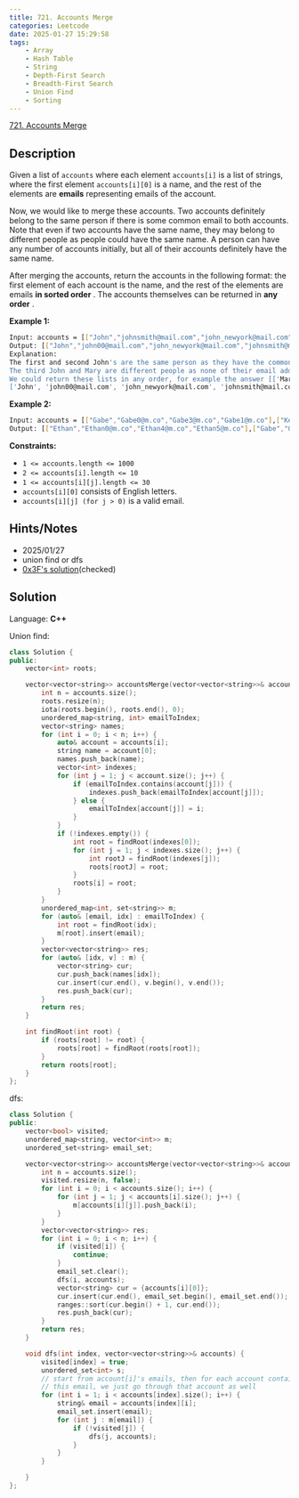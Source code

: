 ```yaml
---
title: 721. Accounts Merge
categories: Leetcode
date: 2025-01-27 15:29:58
tags:
    - Array
    - Hash Table
    - String
    - Depth-First Search
    - Breadth-First Search
    - Union Find
    - Sorting
---
```


[721. Accounts Merge](https://leetcode.com/problems/accounts-merge/description/?envType=company&envId=facebook&favoriteSlug=facebook-three-months)

## Description

Given a list of `accounts` where each element `accounts[i]` is a list of strings, where the first element `accounts[i][0]` is a name, and the rest of the elements are **emails**  representing emails of the account.

Now, we would like to merge these accounts. Two accounts definitely belong to the same person if there is some common email to both accounts. Note that even if two accounts have the same name, they may belong to different people as people could have the same name. A person can have any number of accounts initially, but all of their accounts definitely have the same name.

After merging the accounts, return the accounts in the following format: the first element of each account is the name, and the rest of the elements are emails **in sorted order** . The accounts themselves can be returned in **any order** .

**Example 1:**

```bash
Input: accounts = [["John","johnsmith@mail.com","john_newyork@mail.com"],["John","johnsmith@mail.com","john00@mail.com"],["Mary","mary@mail.com"],["John","johnnybravo@mail.com"]]
Output: [["John","john00@mail.com","john_newyork@mail.com","johnsmith@mail.com"],["Mary","mary@mail.com"],["John","johnnybravo@mail.com"]]
Explanation:
The first and second John's are the same person as they have the common email "johnsmith@mail.com".
The third John and Mary are different people as none of their email addresses are used by other accounts.
We could return these lists in any order, for example the answer [['Mary', 'mary@mail.com'], ['John', 'johnnybravo@mail.com'],
['John', 'john00@mail.com', 'john_newyork@mail.com', 'johnsmith@mail.com']] would still be accepted.
```

**Example 2:**

```bash
Input: accounts = [["Gabe","Gabe0@m.co","Gabe3@m.co","Gabe1@m.co"],["Kevin","Kevin3@m.co","Kevin5@m.co","Kevin0@m.co"],["Ethan","Ethan5@m.co","Ethan4@m.co","Ethan0@m.co"],["Hanzo","Hanzo3@m.co","Hanzo1@m.co","Hanzo0@m.co"],["Fern","Fern5@m.co","Fern1@m.co","Fern0@m.co"]]
Output: [["Ethan","Ethan0@m.co","Ethan4@m.co","Ethan5@m.co"],["Gabe","Gabe0@m.co","Gabe1@m.co","Gabe3@m.co"],["Hanzo","Hanzo0@m.co","Hanzo1@m.co","Hanzo3@m.co"],["Kevin","Kevin0@m.co","Kevin3@m.co","Kevin5@m.co"],["Fern","Fern0@m.co","Fern1@m.co","Fern5@m.co"]]
```

**Constraints:**

- `1 <= accounts.length <= 1000`
- `2 <= accounts[i].length <= 10`
- `1 <= accounts[i][j].length <= 30`
- `accounts[i][0]` consists of English letters.
- `accounts[i][j] (for j > 0)` is a valid email.

## Hints/Notes

- 2025/01/27
- union find or dfs
- [0x3F's solution](https://leetcode.cn/problems/accounts-merge/solutions/2844186/ha-xi-biao-dfspythonjavacgojsrust-by-end-z9nh/?envType=company&envId=facebook&favoriteSlug=facebook-three-months)(checked)

## Solution

Language: **C++**

Union find:

```C++
class Solution {
public:
    vector<int> roots;

    vector<vector<string>> accountsMerge(vector<vector<string>>& accounts) {
        int n = accounts.size();
        roots.resize(n);
        iota(roots.begin(), roots.end(), 0);
        unordered_map<string, int> emailToIndex;
        vector<string> names;
        for (int i = 0; i < n; i++) {
            auto& account = accounts[i];
            string name = account[0];
            names.push_back(name);
            vector<int> indexes;
            for (int j = 1; j < account.size(); j++) {
                if (emailToIndex.contains(account[j])) {
                    indexes.push_back(emailToIndex[account[j]]);
                } else {
                    emailToIndex[account[j]] = i;
                }
            }
            if (!indexes.empty()) {
                int root = findRoot(indexes[0]);
                for (int j = 1; j < indexes.size(); j++) {
                    int rootJ = findRoot(indexes[j]);
                    roots[rootJ] = root;
                }
                roots[i] = root;
            }
        }
        unordered_map<int, set<string>> m;
        for (auto& [email, idx] : emailToIndex) {
            int root = findRoot(idx);
            m[root].insert(email);
        }
        vector<vector<string>> res;
        for (auto& [idx, v] : m) {
            vector<string> cur;
            cur.push_back(names[idx]);
            cur.insert(cur.end(), v.begin(), v.end());
            res.push_back(cur);
        }
        return res;
    }

    int findRoot(int root) {
        if (roots[root] != root) {
            roots[root] = findRoot(roots[root]);
        }
        return roots[root];
    }
};
```

dfs:

```C++
class Solution {
public:
    vector<bool> visited;
    unordered_map<string, vector<int>> m;
    unordered_set<string> email_set;

    vector<vector<string>> accountsMerge(vector<vector<string>>& accounts) {
        int n = accounts.size();
        visited.resize(n, false);
        for (int i = 0; i < accounts.size(); i++) {
            for (int j = 1; j < accounts[i].size(); j++) {
                m[accounts[i][j]].push_back(i);
            }
        }
        vector<vector<string>> res;
        for (int i = 0; i < n; i++) {
            if (visited[i]) {
                continue;
            }
            email_set.clear();
            dfs(i, accounts);
            vector<string> cur = {accounts[i][0]};
            cur.insert(cur.end(), email_set.begin(), email_set.end());
            ranges::sort(cur.begin() + 1, cur.end());
            res.push_back(cur);
        }
        return res;
    }

    void dfs(int index, vector<vector<string>>& accounts) {
        visited[index] = true;
        unordered_set<int> s;
        // start from account[i]'s emails, then for each account containing
        // this email, we just go through that account as well
        for (int i = 1; i < accounts[index].size(); i++) {
            string& email = accounts[index][i];
            email_set.insert(email);
            for (int j : m[email]) {
                if (!visited[j]) {
                    dfs(j, accounts);
                }
            }
        }

    }
};
```
